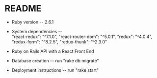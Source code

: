 # README

* Ruby version -- 2.6.1

* System dependencies --     
	"react-redux": "^7.1.0",
    "react-router-dom": "^5.0.1",
    "redux": "^4.0.4",
    "redux-form": "^8.2.5",
    "redux-thunk": "^2.3.0"

* Ruby on Rails API with a React Front End

* Database creation -- run "rake db:migrate"

* Deployment instructions -- run "rake start"
